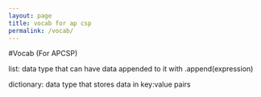 ```yaml
---
layout: page
title: vocab for ap csp
permalink: /vocab/
---
```


#Vocab (For APCSP)

list: data type that can have data appended to it with .append(expression)

dictionary: data type that stores data in key:value pairs